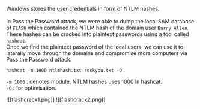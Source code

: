 Windows stores the user credentials in form of NTLM hashes.<br>  
In Pass the Password attack, we were able to dump the local SAM database of `FLASH` which contained the NTLM hash of the domain user `Barry Allen`.
<br>
These hashes can be cracked into plaintext passwords using a tool called `hashcat`.<br>
Once we find the plaintext password of the local users, we can use it to laterally move through the domains and compromise more computers via Pass the Password attack.

```
hashcat -m 1000 ntlmhash.txt rockyou.txt -O
```
`-m 1000` : denotes module, NTLM hashes uses 1000 in hashcat.<br>
`-O` : for optimisation.<br>

![[flashcrack1.png]]
![[flashcrack2.png]]
